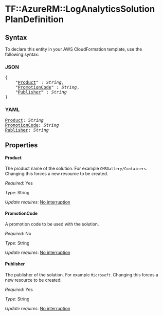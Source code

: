# TF::AzureRM::LogAnalyticsSolution PlanDefinition

## Syntax

To declare this entity in your AWS CloudFormation template, use the following syntax:

### JSON

<pre>
{
    "<a href="#product" title="Product">Product</a>" : <i>String</i>,
    "<a href="#promotioncode" title="PromotionCode">PromotionCode</a>" : <i>String</i>,
    "<a href="#publisher" title="Publisher">Publisher</a>" : <i>String</i>
}
</pre>

### YAML

<pre>
<a href="#product" title="Product">Product</a>: <i>String</i>
<a href="#promotioncode" title="PromotionCode">PromotionCode</a>: <i>String</i>
<a href="#publisher" title="Publisher">Publisher</a>: <i>String</i>
</pre>

## Properties

#### Product

The product name of the solution. For example `OMSGallery/Containers`. Changing this forces a new resource to be created.

_Required_: Yes

_Type_: String

_Update requires_: [No interruption](https://docs.aws.amazon.com/AWSCloudFormation/latest/UserGuide/using-cfn-updating-stacks-update-behaviors.html#update-no-interrupt)

#### PromotionCode

A promotion code to be used with the solution.

_Required_: No

_Type_: String

_Update requires_: [No interruption](https://docs.aws.amazon.com/AWSCloudFormation/latest/UserGuide/using-cfn-updating-stacks-update-behaviors.html#update-no-interrupt)

#### Publisher

The publisher of the solution. For example `Microsoft`. Changing this forces a new resource to be created.

_Required_: Yes

_Type_: String

_Update requires_: [No interruption](https://docs.aws.amazon.com/AWSCloudFormation/latest/UserGuide/using-cfn-updating-stacks-update-behaviors.html#update-no-interrupt)

